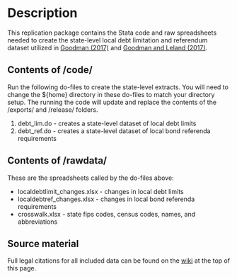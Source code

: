 # Description
This replication package contains the Stata code and raw spreadsheets needed to create the state-level local debt limitation and referendum dataset utilized in [Goodman (2017)](https://osf.io/by6uw/) and [Goodman and Leland (2017)](https://osf.io/5wn4c/).

## Contents of /code/
Run the following do-files to create the state-level extracts. You will need to change the ${home} directory in these do-files to match your directory setup. The running the code will update and replace the contents of the /exports/ and /release/ folders.
1. debt_lim.do - creates a state-level dataset of local debt limits
2. debt_ref.do - creates a state-level dataset of local bond referenda requirements

## Contents of /rawdata/
These are the spreadsheets called by the do-files above:
* localdebtlimit_changes.xlsx - changes in local debt limits
* localdebtref_changes.xlsx - changes in local bond referenda requirements
* crosswalk.xlsx - state fips codes, census codes, names, and abbreviations

## Source material
Full legal citations for all included data can be found on the [wiki](https://github.com/cbgoodman/localdebtlimits/wiki) at the top of this page.
